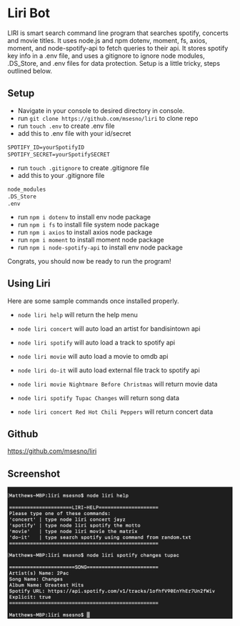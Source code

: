# Liri Bot
LIRI is smart search command line program that searches spotify, concerts and movie titles. It uses node.js and npm dotenv, moment, fs, axios, moment, and node-spotify-api to fetch queries to their api. It stores spotify key info in a .env file, and uses a gitignore to ignore node modules, .DS_Store, and .env files for data protection. Setup is a little tricky, steps outlined below. 



## Setup
- Navigate in your console to desired directory in console. 
- run ```git clone https://github.com/msesno/liri``` to clone repo
- run ```touch .env``` to create .env file 
- add this to .env file with your id/secret 
```
SPOTIFY_ID=yourSpotifyID
SPOTIFY_SECRET=yourSpotifySECRET
```
- run ```touch .gitignore``` to create .gitignore file 
- add this to your .gitignore file
```
node_modules
.DS_Store
.env
``` 
- run ```npm i dotenv``` to install env node package 
- run ```npm i fs``` to install file system node package 
- run ```npm i axios``` to install axios node package 
- run ```npm i moment``` to install moment node package 
- run ```npm i node-spotify-api``` to install env node package 

Congrats, you should now be ready to run the program! 



## Using Liri
Here are some sample commands once installed properly. 

- ```node liri help``` will return the help menu
- ```node liri concert``` will auto load an artist for bandisintown api
- ```node liri spotify``` will auto load a track to spotify api
- ```node liri movie``` will auto load a movie to omdb api
- ```node liri do-it``` will auto load external file track to spotify api

- ```node liri movie Nightmare Before Christmas``` will return movie data
- ```node liri spotify Tupac Changes``` will return song data
- ```node liri concert Red Hot Chili Peppers``` will return concert data



## Github 
https://github.com/msesno/liri



## Screenshot
<img src="ss.png">